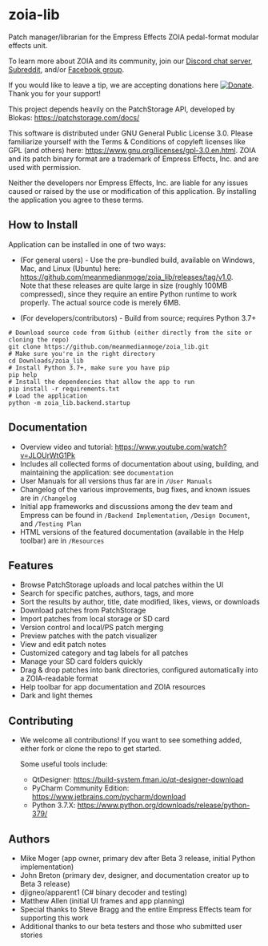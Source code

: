 # zoia-lib
Patch manager/librarian for the Empress Effects ZOIA pedal-format modular effects unit.

To learn more about ZOIA and its community, join our [Discord chat server](https://discordapp.com/invite/HG5GesY),
[Subreddit](https://reddit.com/r/zoia), and/or [Facebook group](https://facebook.com/groups/EmpressZOIAUsers).

If you would like to leave a tip, we are accepting donations here
[![Donate](https://img.shields.io/badge/Donate-PayPal-blue.svg)](https://www.paypal.com/cgi-bin/webscr?cmd=_donations&business=UUQ3SW5VMV3X4&currency_code=USD&source=url).
Thank you for your support!

This project depends heavily on the PatchStorage API, developed by Blokas: https://patchstorage.com/docs/

This software is distributed under GNU General Public License 3.0.
Please familiarize yourself with the Terms & Conditions of copyleft licenses like GPL (and others) here:
https://www.gnu.org/licenses/gpl-3.0.en.html.
ZOIA and its patch binary format are a trademark of Empress Effects, Inc. and are used with permission.

Neither the developers nor Empress Effects, Inc. are liable for any issues caused or raised by the use or
modification of this application. By installing the application you agree to these terms.

## How to Install
Application can be installed in one of two ways:
- (For general users) - Use the pre-bundled build, available on Windows, Mac, and Linux (Ubuntu) here:
https://github.com/meanmedianmoge/zoia_lib/releases/tag/v1.0.  
Note that these releases are quite large in size (roughly 100MB compressed), since they require an entire Python
runtime to work properly. The actual source code is merely 6MB.

- (For developers/contributors) - Build from source; requires Python 3.7+
```
# Download source code from Github (either directly from the site or cloning the repo)
git clone https://github.com/meanmedianmoge/zoia_lib.git
# Make sure you're in the right directory
cd Downloads/zoia_lib
# Install Python 3.7+, make sure you have pip
pip help
# Install the dependencies that allow the app to run
pip install -r requirements.txt
# Load the application
python -m zoia_lib.backend.startup
```

## Documentation
- Overview video and tutorial: https://www.youtube.com/watch?v=JLOUrWtG1Pk
- Includes all collected forms of documentation about using, building, and maintaining the application: see `documentation`
- User Manuals for all versions thus far are in `/User Manuals`
- Changelog of the various improvements, bug fixes, and known issues are in `/Changelog`
- Initial app frameworks and discussions among the dev team and Empress can be found in `/Backend Implementation`, 
`/Design Document`, and `/Testing Plan`
- HTML versions of the featured documentation (available in the Help toolbar) are in `/Resources`

## Features
- Browse PatchStorage uploads and local patches within the UI
- Search for specific patches, authors, tags, and more
- Sort the results by author, title, date modified, likes, views, or downloads
- Download patches from PatchStorage
- Import patches from local storage or SD card
- Version control and local/PS patch merging
- Preview patches with the patch visualizer
- View and edit patch notes
- Customized category and tag labels for all patches
- Manage your SD card folders quickly
- Drag & drop patches into bank directories, configured automatically into a ZOIA-readable format
- Help toolbar for app documentation and ZOIA resources
- Dark and light themes

## Contributing
- We welcome all contributions! If you want to see something added, 
  either fork or clone the repo to get started.
  
  Some useful tools include:
  - QtDesigner: https://build-system.fman.io/qt-designer-download
  - PyCharm Community Edition: https://www.jetbrains.com/pycharm/download
  - Python 3.7.X: https://www.python.org/downloads/release/python-379/

## Authors
- Mike Moger (app owner, primary dev after Beta 3 release, initial Python implementation)
- John Breton (primary dev, designer, and documentation creator up to Beta 3 release)
- djigneo/apparent1 (C# binary decoder and testing)
- Matthew Allen (initial UI frames and app planning)
- Special thanks to Steve Bragg and the entire Empress Effects team for supporting this work
- Additional thanks to our beta testers and those who submitted user stories
